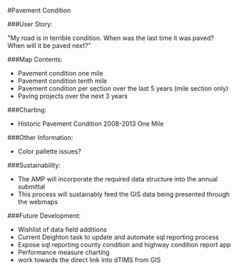 #Pavement Condition

###User Story:  

 "My road is in terrible condition. When was the last time it was paved? When will it be paved next?"

###Map Contents: 
	
- Pavement condition one mile
- Pavement condition tenth mile
- Pavement condition per section over the last 5 years (mile section only)
- Paving projects over the next 3 years

###Charting:

- Historic Pavement Condition 2008-2013 One Mile

###Other Information:
- Color pallette issues?

###Sustainability:
	
- The AMP will incorporate the required data structure into the annual submittal
- This process will sustainably feed the GIS data being presented through the webmaps

###Future Development:
- Wishlist of data field additions
- Current Deighton task to update and automate sql reporting process
- Expose sql reporting county condition and highway condition report app
- Performance measure charting
- work towards the direct link into dTIMS from GIS

